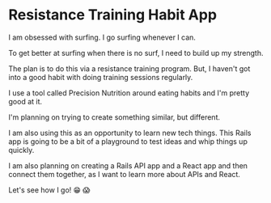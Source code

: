 # Resistance Training Habit App

I am obsessed with surfing. I go surfing whenever I can.

To get better at surfing when there is no surf, I need to build up my strength.

The plan is to do this via a resistance training program. But, I haven't got into a good habit with
doing training sessions regularly.

I use a tool called Precision Nutrition around eating habits and I'm pretty good at it.

I'm planning on trying to create something similar, but different.

I am also using this as an opportunity to learn new tech things. This Rails app is going to be a
bit of a playground to test ideas and whip things up quickly.

I am also planning on creating a Rails API app and a React app and then connect them together, as I
want to learn more about APIs and React.

Let's see how I go! 😁 😱
